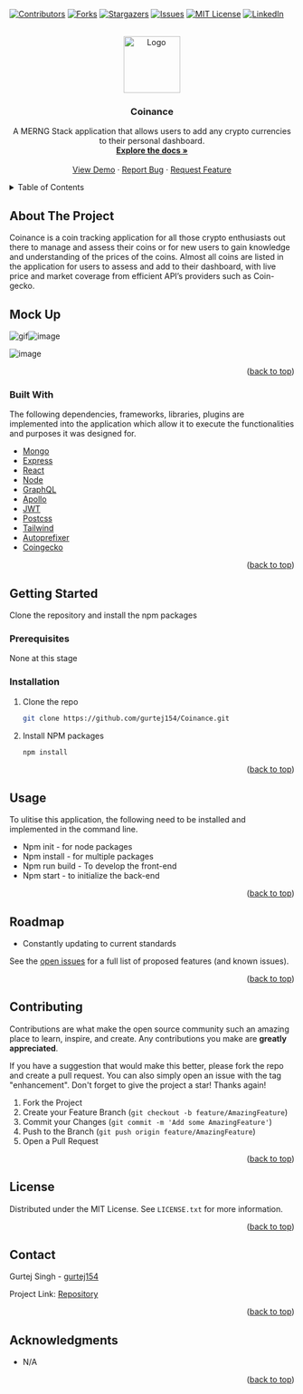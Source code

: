 <div id="top"></div>
<!--
*** Thanks for checking out the Best-README-Template. If you have a suggestion
*** that would make this better, please fork the repo and create a pull request
*** or simply open an issue with the tag "enhancement".
*** Don't forget to give the project a star!
*** Thanks again! Now go create something AMAZING! :D
-->

<!-- PROJECT SHIELDS -->
<!--
*** I'm using markdown "reference style" links for readability.
*** Reference links are enclosed in brackets [ ] instead of parentheses ( ).
*** See the bottom of this document for the declaration of the reference variables
*** for contributors-url, forks-url, etc. This is an optional, concise syntax you may use.
*** https://www.markdownguide.org/basic-syntax/#reference-style-links
-->

[![Contributors][contributors-shield]][contributors-url]
[![Forks][forks-shield]][forks-url]
[![Stargazers][stars-shield]][stars-url]
[![Issues][issues-shield]][issues-url]
[![MIT License][license-shield]][license-url]
[![LinkedIn][linkedin-shield]][linkedin-url]

<!-- PROJECT LOGO -->
<br />
<div align="center">
  <a href="https://github.com/gurtej154/Coinance">
    <img src="/client/public/README-Logo.gif" alt="Logo" width="100" height="100">
  </a>

<h3 align="center">Coinance</h3>

  <p align="center">
    A MERNG Stack application that allows users to add any crypto currencies to their personal dashboard.
    <br />
    <a href="https://github.com/gurtej154/Coinance"><strong>Explore the docs »</strong></a>
    <br />
    <br />
    <a href="https://coinance-crypto-tracker.herokuapp.com/">View Demo</a>
    ·
    <a href="https://github.com/gurtej154/Coinance/issues">Report Bug</a>
    ·
    <a href="https://github.com/gurtej154/Coinance/issues">Request Feature</a>
  </p>
</div>

<!-- TABLE OF CONTENTS -->
<details>
  <summary>Table of Contents</summary>
  <ol>
    <li>
      <a href="#about-the-project">About The Project</a>
      <ul>
       <li><a href="#mock-up">Built With</a></li>
        <li><a href="#built-with">Built With</a></li>
      </ul>
    </li>
    <li>
      <a href="#getting-started">Getting Started</a>
      <ul>
        <li><a href="#prerequisites">Prerequisites</a></li>
        <li><a href="#installation">Installation</a></li>
      </ul>
    </li>
    <li><a href="#usage">Usage</a></li>
    <li><a href="#roadmap">Roadmap</a></li>
    <li><a href="#contributing">Contributing</a></li>
    <li><a href="#license">License</a></li>
    <li><a href="#contact">Contact</a></li>
    <li><a href="#acknowledgments">Acknowledgments</a></li>
  </ol>
</details>

<!-- ABOUT THE PROJECT -->

## About The Project

Coinance is a coin tracking application for all those crypto enthusiasts out there to manage and assess their coins or for new users to gain knowledge and understanding of the prices of the coins.
Almost all coins are listed in the application for users to assess and add to their dashboard, with live price and market coverage from efficient API’s providers such as Coin-gecko.

## Mock Up

![gif](/client/public/Live-demo.gif)![image](/client/public/Still-mode.gif)

![image](/client/public/Laptop-mode.png)

<p align="right">(<a href="#top">back to top</a>)</p>

### Built With

The following dependencies, frameworks, libraries, plugins are implemented into the application which allow it to execute the functionalities and purposes it was designed for.

- [Mongo](https://www.mongodb.com/)
- [Express](https://expressjs.com/)
- [React](https://reactjs.org/)
- [Node](https://nodejs.org/en/)
- [GraphQL](https://graphql.org/)
- [Apollo](https://www.apollographql.com/)
- [JWT](https://jwt.io/)
- [Postcss](https://www.google.com/search?q=postcss&oq=postcss&aqs=chrome.0.69i59j0i67l6j69i60.2041j0j7&sourceid=chrome&ie=UTF-8)
- [Tailwind](https://jwt.io/)
- [Autoprefixer](https://tailwindcss.com/docs/using-with-preprocessors)
- [Coingecko](https://www.coingecko.com/)

<p align="right">(<a href="#top">back to top</a>)</p>

<!-- GETTING STARTED -->

## Getting Started

Clone the repository and install the npm packages

### Prerequisites

None at this stage

### Installation

1. Clone the repo

   ```sh
   git clone https://github.com/gurtej154/Coinance.git
   ```

2. Install NPM packages
   ```sh
   npm install
   ```

<p align="right">(<a href="#top">back to top</a>)</p>

<!-- USAGE EXAMPLES -->

## Usage

To ulitise this application, the following need to be installed and implemented in the command line.

- Npm init - for node packages
- Npm install - for multiple packages
- Npm run build - To develop the front-end
- Npm start - to initialize the back-end

<p align="right">(<a href="#top">back to top</a>)</p>

<!-- ROADMAP -->

## Roadmap

- Constantly updating to current standards

See the [open issues](https://github.com/gurtej154/Coinance/issues) for a full list of proposed features (and known issues).

<p align="right">(<a href="#top">back to top</a>)</p>

<!-- CONTRIBUTING -->

## Contributing

Contributions are what make the open source community such an amazing place to learn, inspire, and create. Any contributions you make are **greatly appreciated**.

If you have a suggestion that would make this better, please fork the repo and create a pull request. You can also simply open an issue with the tag "enhancement".
Don't forget to give the project a star! Thanks again!

1. Fork the Project
2. Create your Feature Branch (`git checkout -b feature/AmazingFeature`)
3. Commit your Changes (`git commit -m 'Add some AmazingFeature'`)
4. Push to the Branch (`git push origin feature/AmazingFeature`)
5. Open a Pull Request

<p align="right">(<a href="#top">back to top</a>)</p>

<!-- LICENSE -->

## License

Distributed under the MIT License. See `LICENSE.txt` for more information.

<p align="right">(<a href="#top">back to top</a>)</p>

<!-- CONTACT -->

## Contact

Gurtej Singh - [gurtej154](gurtej154@gmail.com)

Project Link: [Repository](https://github.com/gurtej154/Coinance)

<p align="right">(<a href="#top">back to top</a>)</p>

<!-- ACKNOWLEDGMENTS -->

## Acknowledgments

- N/A

<p align="right">(<a href="#top">back to top</a>)</p>

<!-- MARKDOWN LINKS & IMAGES -->
<!-- https://www.markdownguide.org/basic-syntax/#reference-style-links -->

[contributors-shield]: https://img.shields.io/github/contributors/gurtej154/Coinance.svg?style=for-the-badge
[contributors-url]: https://github.com/gurtej154/Coinance/graphs/contributors
[forks-shield]: https://img.shields.io/github/forks/gurtej154/Coinance.svg?style=for-the-badge
[forks-url]: https://github.com/gurtej154/Coinance/network/members
[stars-shield]: https://img.shields.io/github/stars/gurtej154/Coinance.svg?style=for-the-badge
[stars-url]: https://github.com/gurtej154/Coinance/stargazers
[issues-shield]: https://img.shields.io/github/issues/gurtej154/Coinance.svg?style=for-the-badge
[issues-url]: https://github.com/gurtej154/Coinance/issues
[license-shield]: https://img.shields.io/github/license/gurtej154/Coinance.svg?style=for-the-badge
[license-url]: https://github.com/gurtej154/Coinance/blob/master/LICENSE.txt
[linkedin-shield]: https://img.shields.io/badge/-LinkedIn-black.svg?style=for-the-badge&logo=linkedin&colorB=555
[linkedin-url]: https://www.linkedin.com/in/gurtej-singh-336621224/
[product-screenshot]: images/screenshot.png
